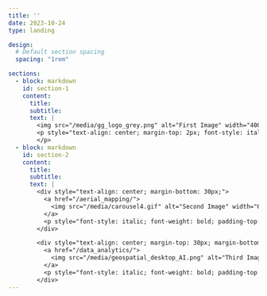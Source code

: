 ```yaml
---
title: ''
date: 2023-10-24
type: landing

design:
  # Default section spacing
  spacing: "1rem"

sections:
  - block: markdown
    id: section-1
    content:
      title: 
      subtitle: 
      text: |
        <img src="/media/gg_logo_grey.png" alt="First Image" width="400">
        <p style="text-align: center; margin-top: 2px; font-style: italic;">
        </p>
  - block: markdown
    id: section-2
    content:
      title: 
      subtitle: 
      text: |
        <div style="text-align: center; margin-bottom: 30px;">
          <a href="/aerial_mapping/">
            <img src="/media/carousel4.gif" alt="Second Image" width="600" style="display: block;">
          </a>
          <p style="font-style: italic; font-weight: bold; padding-top: 2px; line-height: 1.2;">Aerial Mapping</p>
        </div>

        <div style="text-align: center; margin-top: 30px; margin-bottom: 15px;">
          <a href="/data_analytics/">
            <img src="/media/geospatial_desktop_AI.png" alt="Third Image" width="600" style="display: block;">
          </a>
          <p style="font-style: italic; font-weight: bold; padding-top: 2px; line-height: 1.2;">Data Analytics & ML</p>
        </div>
---
```

